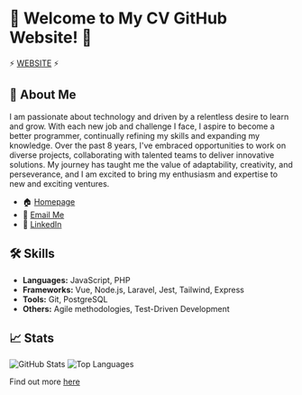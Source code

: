 # 🎉 Welcome to My CV GitHub Website! 🚀

⚡ [WEBSITE](https://trilmatic.github.io/cv/) ⚡

## 📄 About Me

I am passionate about technology and driven by a relentless desire to learn and grow. With each new job and challenge I face, I aspire to become a better programmer, continually refining my skills and expanding my knowledge. Over the past 8 years, I've embraced opportunities to work on diverse projects, collaborating with talented teams to deliver innovative solutions. My journey has taught me the value of adaptability, creativity, and perseverance, and I am excited to bring my enthusiasm and expertise to new and exciting ventures.

- 🏠 [Homepage](https://trilmatic.github.io/cv/)
- 📧 [Email Me](mailto:suchanek-petr@post.cz)
- 🔗 [LinkedIn](https://www.linkedin.com/in/petr-suchanek/)

## 🛠️ Skills

- **Languages:** JavaScript, PHP
- **Frameworks:** Vue, Node.js, Laravel, Jest, Tailwind, Express
- **Tools:** Git, PostgreSQL
- **Others:** Agile methodologies, Test-Driven Development

## 📈 Stats

![GitHub Stats](https://github-readme-stats.vercel.app/api?username=Trilmatic&show_icons=true&theme=radical)
![Top Languages](https://github-readme-stats.vercel.app/api/top-langs/?username=Trilmatic&layout=compact&theme=radical)

Find out more [here](https://trilmatic.github.io/cv/)

